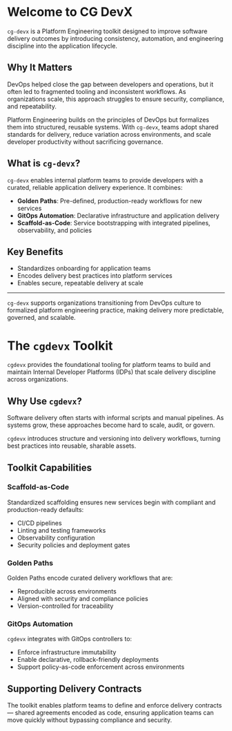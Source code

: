 # Welcome to CG DevX

`cg-devx` is a Platform Engineering toolkit designed to improve software delivery outcomes by introducing consistency, automation, and engineering discipline into the application lifecycle.

## Why It Matters

DevOps helped close the gap between developers and operations, but it often led to fragmented tooling and inconsistent workflows. As organizations scale, this approach struggles to ensure security, compliance, and repeatability.

Platform Engineering builds on the principles of DevOps but formalizes them into structured, reusable systems. With `cg-devx`, teams adopt shared standards for delivery, reduce variation across environments, and scale developer productivity without sacrificing governance.

## What is `cg-devx`?

`cg-devx` enables internal platform teams to provide developers with a curated, reliable application delivery experience. It combines:

- **Golden Paths**: Pre-defined, production-ready workflows for new services
- **GitOps Automation**: Declarative infrastructure and application delivery
- **Scaffold-as-Code**: Service bootstrapping with integrated pipelines, observability, and policies

## Key Benefits

- Standardizes onboarding for application teams
- Encodes delivery best practices into platform services
- Enables secure, repeatable delivery at scale

---

`cg-devx` supports organizations transitioning from DevOps culture to formalized platform engineering practice, making delivery more predictable, governed, and scalable.

# The `cgdevx` Toolkit

`cgdevx` provides the foundational tooling for platform teams to build and maintain Internal Developer Platforms (IDPs) that scale delivery discipline across organizations.

## Why Use `cgdevx`?

Software delivery often starts with informal scripts and manual pipelines. As systems grow, these approaches become hard to scale, audit, or govern.

`cgdevx` introduces structure and versioning into delivery workflows, turning best practices into reusable, sharable assets.

## Toolkit Capabilities

### Scaffold-as-Code

Standardized scaffolding ensures new services begin with compliant and production-ready defaults:

- CI/CD pipelines
- Linting and testing frameworks
- Observability configuration
- Security policies and deployment gates

### Golden Paths

Golden Paths encode curated delivery workflows that are:

- Reproducible across environments
- Aligned with security and compliance policies
- Version-controlled for traceability

### GitOps Automation

`cgdevx` integrates with GitOps controllers to:

- Enforce infrastructure immutability
- Enable declarative, rollback-friendly deployments
- Support policy-as-code enforcement across environments

## Supporting Delivery Contracts

The toolkit enables platform teams to define and enforce delivery contracts — shared agreements encoded as code, ensuring application teams can move quickly without bypassing compliance and security.
